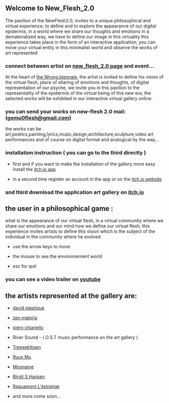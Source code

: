 ## Welcome to New_Flesh_2.0

The pavilion of the NewFlesh2.0, invites to a unique philosophical and virtual experience, to define and to explore the appearance of our digital epidermis, in a world where we share our thoughts and emotions in a dematerialized way, we have to define our image in this virtuality 
this experience takes place in the form of an interactive application, you can move your virtual entity in this minimalist world and observe the works of art represented

### connect between artist on [new_flesh_2.0 page](https://www.facebook.com/NewFlesh2.0/) and event...

At the heart of [the Wrong biennale](https://www.facebook.com/thewrongbiennale/), the artist is invited to define his vision of the virtual flesh, place of sharing of emotions and thoughts, of digital representation of our psyche, we invite you in this pavilion to the representality of the epidermis of the virtual being of this new era, the selected works will be exhibited in our interactive virtual gallery online.

### you can send your works on new-flesh 2.0 mail: (gemu0flesh@gmail.com)  

the works can be art,poetics,painting,lyrics,music,design,architecture,sculpture,video art performances and of course on digital format and analogical by the way...

### installation instruction ( you can go to the third directly )

- first and if you want to make the installation of the gallery more easy install the [itch.io app](https://itch.io/app)

- in a second time register an account in the app or on the [itch.io website](https://itch.io/register)

### and third download the application art gallery on [itch.io](https://gemu1.itch.io/new-flesh)


## the user in a philosophical game :

what is the appearance of our virtual flesh, in a virtual community where we share our emotions and our mind how we define our virtual flesh, this experience invites artists to define this vision which is the subject of the individual in the community where he evolved

- use the arrow keys to move 

- the mouse to see the environnement world 

- esc for quit

### you can see a video trailer on [youtube](https://youtu.be/eA7979_-CiE)

## the artists represented at the gallery are:

- [david plastique](https://www.facebook.com/davidplastiqueofficial/)

- [zen materia](https://www.facebook.com/zenmateria/)

- [piero chiariello](http://www.pierochiariello.it/portfolio.html)

- River Sound - ( O.S.T music performance on the art gallery )

- [Treesekltown](https://www.facebook.com/Treeskeltown/)

- [Ruux Mu](https://www.facebook.com/RuuxMuOfficial/)

- [Mooname](https://mooname.deviantart.com)

- [Birgit S Hansen](https://www.facebook.com/birsalha)

- [Raguamont L'éstrange](https://www.facebook.com/Raguamont-Léstrange-567906483310129/)

- and more come soon...



